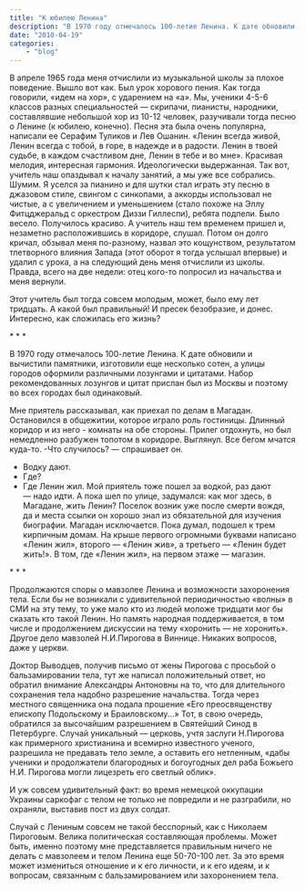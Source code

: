 ```yaml
---
title: "К юбилею Ленина"
description: "В 1970 году отмечалось 100-летие Ленина. К дате обновили и вычистили памятники, изготовили еще несколько сотен, а улицы городов оформили различными лозунгами и цитатами. Набор рекомендованных лозунгов и цитат прислан был из Москвы и поэтому во всех городах был одинаковый."
date: "2010-04-19"
categories: 
    - "blog"
---
```


В апреле 1965 года меня отчислили из музыкальной школы за плохое поведение. Вышло вот как. Был урок хорового пения. Как тогда говорили, «идем на хор», с ударением на «а». Мы, ученики 4-5-6 классов разных специальностей —&nbsp;скрипачи, пианисты, народники, составлявшие небольшой хор из 10-12 человек, разучивали тогда песню о Ленине (к юбилею, конечно). Песня эта была очень популярна, написали ее Серафим Туликов и Лев Ошанин. «Ленин всегда живой, Ленин всегда с тобой, в горе, в надежде и в радости. Ленин в твоей судьбе, в каждом счастливом дне, Ленин в тебе и во мне». Красивая мелодия, интересная гармония. Идеологически выдержанная. Так вот, учитель наш опаздывал к началу занятий, а мы уже все собрались. Шумим. Я уселся за пианино и для шутки стал играть эту песню в джазовом стиле, свингом с синкопами, а аккорды использовал не чистые, а с увеличением и уменьшением (стало похоже на Эллу Фитцджеральд с оркестром Диззи Гиллеспи), ребята подпели. Было весело. Получилось красиво. А учитель наш тем временем пришел и, незаметно расположившись в коридоре, слушал. Потом он долго кричал, обзывал меня по-разному, назвал это кощунством, результатом тлетворного влияния Запада (этот оборот я тогда услышал впервые) и удалил с урока, а на следующий день меня отчислили из школы. Правда, всего на две недели: отец кого-то попросил из начальства и меня вернули.  

Этот учитель был тогда совсем молодым, может, было ему лет тридцать. А какой был правильный! И пресек безобразие, и донес. Интересно, как сложилась его жизнь?


\*&nbsp;\*&nbsp;\*

В 1970 году отмечалось 100-летие Ленина. К дате обновили и вычистили памятники, изготовили еще несколько сотен, а улицы городов оформили различными лозунгами и цитатами. Набор рекомендованных лозунгов и цитат прислан был из Москвы и поэтому во всех городах был одинаковый. 

Мне приятель рассказывал, как приехал по делам в Магадан. Остановился в общежитии, которое играло роль гостиницы. Длинный коридор и из него - комнаты на обе стороны. Прилег отдохнуть, но был немедленно разбужен топотом в коридоре. Выглянул. Все бегом мчатся куда-то. 
-Что случилось? —&nbsp;спрашивает он.
- Водку дают.
- Где?
- Где Ленин жил.
Мой приятель тоже пошел за водкой, раз дают —&nbsp;надо идти. А пока шел по улице, задумался: как мог здесь, в Магадане, жить Ленин? Поселок возник уже после смерти вождя, да и места ссылки он хорошо знал из обязательной для изучения биографии. Магадан исключается. Пока думал, подошел к трем кирпичным домам. На крыше первого огромными буквами написано «Ленин жил», второго —&nbsp;«Ленин жив», а третьего —&nbsp;«Ленин будет жить!». В том, где «Ленин жил», на первом этаже —&nbsp;магазин.

\*&nbsp;\*&nbsp;\*

Продолжаются споры о мавзолее Ленина и возможности захоронения тела. Если бы не возникали с удивительной периодичностью «волны» в СМИ на эту тему, то уже мало кто из людей моложе тридцати мог бы сказать кто такой Ленин. Но память народная поддерживается, в том числе и продолжением дискуссии на тему «хоронить —&nbsp;не хоронить». 
Другое дело мавзолей Н.И.Пирогова в Виннице. Никаких вопросов, даже у церкви.

Доктор Выводцев, получив письмо от жены Пирогова с просьбой о бальзамировании тела, тут же написал положительный ответ, но обратил внимание Александры Антоновны на то, что для длительного сохранения тела надобно разрешение начальства. Тогда через местного священника она подала прошение «Его преосвященству епископу Подольскому и Браиловскому...» Тот, в свою очередь, обратился за высочайшим разрешением в Святейший Синод в Петербурге. Случай уникальный — церковь, учтя заслуги Н.Пирогова как примерного христианина и всемирно известного ученого, разрешила не предавать тело земле, а оставить его нетленным, «дабы ученики и продолжатели благородных и богоугодных дел раба Божьего Н.И. Пирогова могли лицезреть его светлый облик».

И уж совсем удивительный факт: во время немецкой оккупации Украины саркофаг с телом не только не повредили и не разграбили, но охраняли, выставив пост из двух солдат. 

Случай с Лениным совсем не такой бесспорный, как с Николаем Пироговым. Велика политическая составляющая проблемы. Может быть, именно поэтому мне представляется правильным ничего не делать с мавзолеем и телом Ленина еще 50-70-100 лет. За это время может измениться отношение и к его личности, и к его идеям, и к вопросам, связанным с бальзамированием или захоронением тела.  




